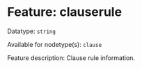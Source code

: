 # Feature: clauserule

Datatype: `string`

Available for nodetype(s): `clause`

Feature description: Clause rule information.
